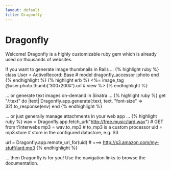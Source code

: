 ```yaml
---
layout: default
title: Dragonfly
---
```


# Dragonfly
Welcome! Dragonfly is a highly customizable ruby gem which is already used on thousands of websites.

If you want to generate image thumbnails in Rails ...
{% highlight ruby %}
class User < ActiveRecord::Base  # model
  dragonfly_accessor :photo
end
{% endhighlight %}
{% highlight erb %}
<%= image_tag @user.photo.thumb('300x200#').url  # view  %>
{% endhighlight %}

... or generate text images on-demand in Sinatra ...
{% highlight ruby %}
get "/:text" do |text|
  Dragonfly.app.generate(:text, text, "font-size" => 32).to_response(env)
end
{% endhighlight %}

... or just generally manage attachments in your web app ...
{% highlight ruby %}
wav = Dragonfly.app.fetch_url("http://free.music/lard.wav")  # GET from t'interwebs
mp3 = wav.to_mp3  # to_mp3 is a custom processor
uid = mp3.store   # store in the configured datastore, e.g. S3

url = Dragonfly.app.remote_url_for(uid)  # ===> http://s3.amazon.com/my-stuff/lard.mp3
{% endhighlight %}

... then Dragonfly is for you! Use the navigation links to browse the documentation.
